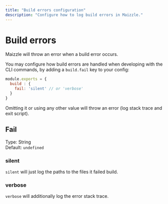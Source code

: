 ```yaml
---
title: "Build errors configuration"
description: "Configure how to log build errors in Maizzle."
---
```


# Build errors

Maizzle will throw an error when a build error occurs.

You may configure how build errors are handled when developing with the CLI commands, by adding a `build.fail` key to your config:

```js [config.js]
module.exports = {
  build : {
    fail: 'silent' // or 'verbose'
  }
}
```

<Alert>Omitting it or using any other value will throw an error (log stack trace and exit script).</Alert>

## Fail

Type: String\
Default: `undefined`

### silent

`silent` will just log the paths to the files it failed build.

### verbose

`verbose` will additionally log the error stack trace.
